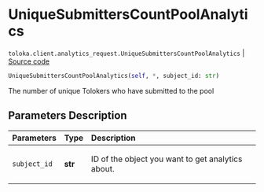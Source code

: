 # UniqueSubmittersCountPoolAnalytics
`toloka.client.analytics_request.UniqueSubmittersCountPoolAnalytics` | [Source code](https://github.com/Toloka/toloka-kit/blob/v1.1.2/src/client/analytics_request.py#L140)

```python
UniqueSubmittersCountPoolAnalytics(self, *, subject_id: str)
```

The number of unique Tolokers who have submitted to the pool

## Parameters Description

| Parameters | Type | Description |
| :----------| :----| :-----------|
`subject_id`|**str**|<p>ID of the object you want to get analytics about.</p>
